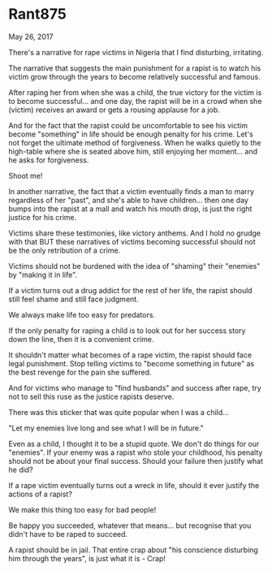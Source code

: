 # Rant875


May 26, 2017

There's a narrative for rape victims in Nigeria that I find disturbing, irritating. 

The narrative that suggests the main punishment for a rapist is to watch his victim grow through the years to become relatively successful and famous.

After raping her from when she was a child, the true victory for the victim is to become successful... and one day, the rapist will be in a crowd when she (victim) receives an award or gets a rousing applause for a job.

And for the fact that the rapist could be uncomfortable to see his victim become "something" in life should be enough penalty for his crime. Let's not forget the ultimate method of forgiveness. When he walks quietly to the high-table where she is seated above him, still enjoying her moment... and he asks for forgiveness.

Shoot me!

In another narrative, the fact that a victim eventually finds a man to marry regardless of her "past", and she's able to have children... then one day bumps into the rapist at a mall and watch his mouth drop, is just the right justice for his crime.

Victims share these testimonies, like victory anthems. And I hold no grudge with that BUT these narratives of victims becoming successful should not be the only retribution of a crime. 

Victims should not be burdened with the idea of "shaming" their "enemies" by "making it in life".

If a victim turns out a drug addict for the rest of her life, the rapist should still feel shame and still face judgment.

We always make life too easy for predators.

If the only penalty for raping a child is to look out for her success story down the line, then it is a convenient crime.

It shouldn't matter what becomes of a rape victim, the rapist should face legal punishment. Stop telling victims to "become something in future" as the best revenge for the pain she suffered.

And for victims who manage to "find husbands" and success after rape,  try not to sell this ruse as the justice rapists deserve. 

There was this sticker that was quite popular when I was a child...

"Let my enemies live long and see what I will be in future."

Even as a child, I thought it to be a stupid quote. We don't do things for our "enemies". If your enemy was a rapist who stole your childhood, his penalty should not be about your final success. Should your failure then justify what he did?

If a rape victim eventually turns out a wreck in life, should it ever justify the actions of a rapist? 

We make this thing too easy for bad people!

Be happy you succeeded, whatever that means... but recognise that you didn't have to be  raped to succeed.

A rapist should be in jail. That entire crap about "his conscience disturbing him through the years", is just what it is - Crap!